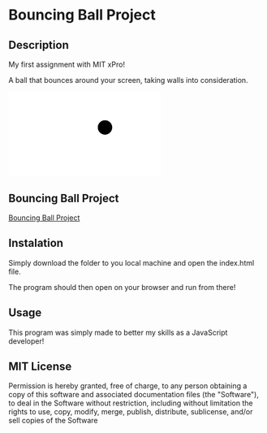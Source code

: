 # Bouncing Ball Project
## Description

My first assignment with MIT xPro!

A ball that bounces around your screen, taking walls into consideration. 

<img src="readMeImgBall.jpeg" width="300px">

## Bouncing Ball Project

<a href="https://krjordan02.github.io/Bouncing-Ball/">Bouncing Ball Project</a>

## Instalation

Simply download the folder to you local machine and open the index.html file.

The program should then open on your browser and run from there!

## Usage

This program was simply made to better my skills as a JavaScript developer!

## MIT License

Permission is hereby granted, free of charge, to any person obtaining a copy
of this software and associated documentation files (the "Software"), to deal
in the Software without restriction, including without limitation the rights
to use, copy, modify, merge, publish, distribute, sublicense, and/or sell
copies of the Software
